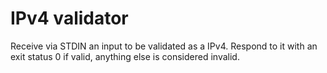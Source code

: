 # IPv4 validator

Receive via STDIN an input to be validated as a IPv4. 
Respond to it with an exit status 0 if valid, anything else is considered
invalid.


